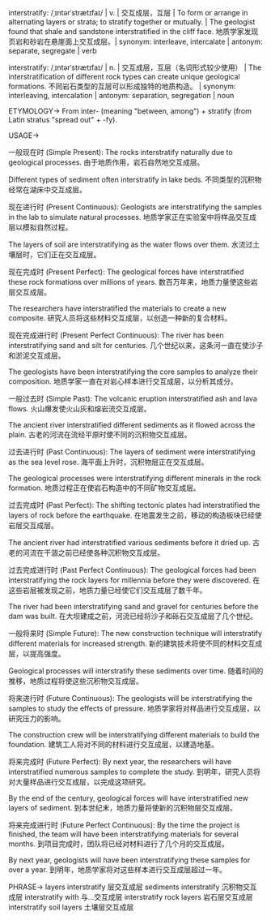 interstratify: /ˌɪntərˈstrætɪfaɪ/ | v. | 交互成层，互层 | To form or arrange in alternating layers or strata; to stratify together or mutually. | The geologist found that shale and sandstone interstratified in the cliff face.  地质学家发现页岩和砂岩在悬崖面上交互成层。| synonym: interleave, intercalate | antonym: separate, segregate | verb

interstratify: /ˌɪntərˈstrætɪfaɪ/ | n. | 交互成层，互层（名词形式较少使用） | The interstratification of different rock types can create unique geological formations. 不同岩石类型的互层可以形成独特的地质构造。 | synonym: interleaving, intercalation | antonym: separation, segregation | noun


ETYMOLOGY->
From inter- (meaning "between, among") + stratify (from Latin stratus "spread out" + -fy).


USAGE->

一般现在时 (Simple Present):
The rocks interstratify naturally due to geological processes.  由于地质作用，岩石自然地交互成层。

Different types of sediment often interstratify in lake beds. 不同类型的沉积物经常在湖床中交互成层。


现在进行时 (Present Continuous):
Geologists are interstratifying the samples in the lab to simulate natural processes. 地质学家正在实验室中将样品交互成层以模拟自然过程。

The layers of soil are interstratifying as the water flows over them. 水流过土壤层时，它们正在交互成层。


现在完成时 (Present Perfect):
The geological forces have interstratified these rock formations over millions of years.  数百万年来，地质力量使这些岩层交互成层。

The researchers have interstratified the materials to create a new composite. 研究人员将这些材料交互成层，以创造一种新的复合材料。


现在完成进行时 (Present Perfect Continuous):
The river has been interstratifying sand and silt for centuries.  几个世纪以来，这条河一直在使沙子和淤泥交互成层。

The geologists have been interstratifying the core samples to analyze their composition. 地质学家一直在对岩心样本进行交互成层，以分析其成分。


一般过去时 (Simple Past):
The volcanic eruption interstratified ash and lava flows. 火山爆发使火山灰和熔岩流交互成层。

The ancient river interstratified different sediments as it flowed across the plain. 古老的河流在流经平原时使不同的沉积物交互成层。


过去进行时 (Past Continuous):
The layers of sediment were interstratifying as the sea level rose. 海平面上升时，沉积物层正在交互成层。

The geological processes were interstratifying different minerals in the rock formation. 地质过程正在使岩石构造中的不同矿物交互成层。


过去完成时 (Past Perfect):
The shifting tectonic plates had interstratified the layers of rock before the earthquake. 在地震发生之前，移动的构造板块已经使岩层交互成层。

The ancient river had interstratified various sediments before it dried up. 古老的河流在干涸之前已经使各种沉积物交互成层。


过去完成进行时 (Past Perfect Continuous):
The geological forces had been interstratifying the rock layers for millennia before they were discovered. 在这些岩层被发现之前，地质力量已经使它们交互成层了数千年。

The river had been interstratifying sand and gravel for centuries before the dam was built. 在大坝建成之前，河流已经将沙子和砾石交互成层了几个世纪。


一般将来时 (Simple Future):
The new construction technique will interstratify different materials for increased strength. 新的建筑技术将使不同的材料交互成层，以提高强度。

Geological processes will interstratify these sediments over time. 随着时间的推移，地质过程将使这些沉积物交互成层。


将来进行时 (Future Continuous):
The geologists will be interstratifying the samples to study the effects of pressure. 地质学家将对样品进行交互成层，以研究压力的影响。

The construction crew will be interstratifying different materials to build the foundation. 建筑工人将对不同的材料进行交互成层，以建造地基。


将来完成时 (Future Perfect):
By next year, the researchers will have interstratified numerous samples to complete the study. 到明年，研究人员将对大量样品进行交互成层，以完成这项研究。

By the end of the century, geological forces will have interstratified new layers of sediment. 到本世纪末，地质力量将使新的沉积物层交互成层。


将来完成进行时 (Future Perfect Continuous):
By the time the project is finished, the team will have been interstratifying materials for several months. 到项目完成时，团队将已经对材料进行了几个月的交互成层。

By next year, geologists will have been interstratifying these samples for over a year. 到明年，地质学家将对这些样本进行交互成层超过一年。



PHRASE->
layers interstratify  层交互成层
sediments interstratify 沉积物交互成层
interstratify with  与...交互成层
interstratify rock layers  岩石层交互成层
interstratify soil layers 土壤层交互成层
